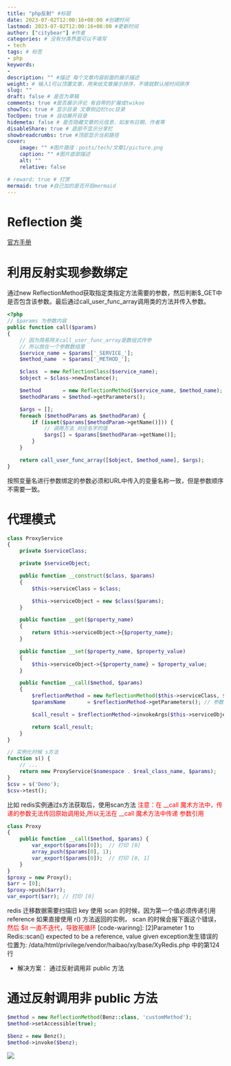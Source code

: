 ```yaml
---
title: "php反射" #标题
date: 2023-07-02T12:00:16+08:00 #创建时间
lastmod: 2023-07-02T12:00:16+08:00 #更新时间
author: ["citybear"] #作者
categories: # 没有分类界面可以不填写
- tech
tags: # 标签
- php
keywords: 
- 
description: "" #描述 每个文章内容前面的展示描述
weight: # 输入1可以顶置文章，用来给文章展示排序，不填就默认按时间排序
slug: ""
draft: false # 是否为草稿
comments: true #是否展示评论 有自带的扩展成twikoo
showToc: true # 显示目录 文章侧边栏toc目录
TocOpen: true # 自动展开目录
hidemeta: false # 是否隐藏文章的元信息，如发布日期、作者等
disableShare: true # 底部不显示分享栏
showbreadcrumbs: true #顶部显示当前路径
cover:
    image: "" #图片路径：posts/tech/文章1/picture.png
    caption: "" #图片底部描述
    alt: ""
    relative: false

# reward: true # 打赏
mermaid: true #自己加的是否开启mermaid
---
```

# Reflection 类
[官方手册](https://www.php.net/manual/zh/book.reflection.php)

# 利用反射实现参数绑定
通过new ReflectionMethod获取指定类指定方法需要的参数，然后判断$_GET中是否包含该参数。最后通过call_user_func_array调用类的方法并传入参数。
``` php
<?php
// $params 为参数内容
public function call($params)
{
    // 因为简易网关call_user_func_array是数组式传参
    // 所以放在一个参数数组里
    $service_name = $params['_SERVICE_'];
    $method_name  = $params['_METHOD_'];

    $class  = new ReflectionClass($service_name);
    $object = $class->newInstance();

    $method       = new ReflectionMethod($service_name, $method_name);
    $methodParams = $method->getParameters();

    $args = [];
    foreach ($methodParams as $methodParam) {
        if (isset($params[$methodParam->getName()])) {
            // 调用方法 对应名字的值
            $args[] = $params[$methodParam->getName()];
        }
    }

    return call_user_func_array([$object, $method_name], $args);
}
```
按照变量名进行参数绑定的参数必须和URL中传入的变量名称一致，但是参数顺序不需要一致。

# 代理模式
``` php
class ProxyService
{
    private $serviceClass;

    private $serviceObject;

    public function __construct($class, $params)
    {
        $this->serviceClass = $class;

        $this->serviceObject = new $class($params);
    }

    public function __get($property_name)
    {
        return $this->serviceObject->{$property_name};
    }

    public function __set($property_name, $property_value)
    {
        $this->serviceObject->{$property_name} = $property_value;
    }

    public function __call($method, $params)
    {
        $reflectionMethod = new ReflectionMethod($this->serviceClass, $method);
        $paramsName       = $reflectionMethod->getParameters(); // 参数的字段名

        $call_result = $reflectionMethod->invokeArgs($this->serviceObject, $params);

        return $call_result;
    }
}

// 实例化时候 s方法
function s() {
    // ...
    return new ProxyService($namespace . $real_class_name, $params);
}
$csv = s('Demo');
$csv->test();
```
比如 redis实例通过s方法获取后，使用scan方法
<font color="red">注意：在 __call 魔术方法中，传递的参数无法传回原始调用处,所以无法在 __call 魔术方法中传递 参数引用</font>
``` php 
class Proxy
{
    public function __call($method, $params) {
        var_export($params[0]);  // 打印 [0]
        array_push($params[0], 1);
        var_export($params[0]);  // 打印 [0, 1]
    }
}
$proxy = new Proxy();
$arr = [0];
$proxy->push($arr);
var_export($arr); // 打印 [0]
```

redis 迁移数据需要扫描旧  key
使用 scan 的时候，因为第一个值必须传递引用 reference
如果直接使用 r() 方法返回的实例， scan 的时候会报下面这个错误，<font color="red">然后 $it 一直不迭代，导致死循环</font>
[code-warinng]: [2]Parameter 1 to Redis::scan() expected to be a reference, value given exception发生错误的位置为: /data/html/privilege/vendor/haibao/xy/base/XyRedis.php 中的第124行
-  解决方案： 通过反射调用非 public 方法
  
# 通过反射调用非 public 方法

``` php 
$method = new ReflectionMethod(Benz::class, 'customMethod');
$method->setAccessible(true);

$benz = new Benz();
$method->invoke($benz);
```
![](demo.png)
